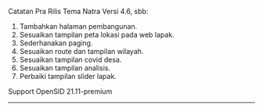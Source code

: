 Catatan Pra Rilis Tema Natra Versi 4.6, sbb:

1. Tambahkan halaman pembangunan.
2. Sesuaikan tampilan peta lokasi pada web lapak.
3. Sederhanakan paging.
4. Sesuaikan route dan tampilan wilayah.
5. Sesuaikan tampilan covid desa.
6. Sesuaikan tampilan analisis.
7. Perbaiki tampilan slider lapak.

Support OpenSID 21.11-premium


****************************************************************
